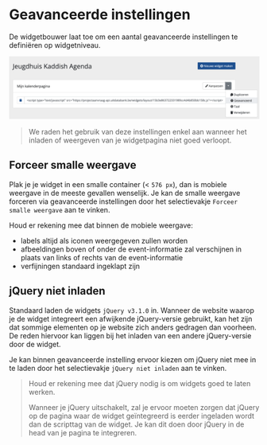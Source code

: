 # Geavanceerde instellingen

De widgetbouwer laat toe om een aantal geavanceerde instellingen te definiëren op widgetniveau.

![geavanceerde-instellingen.png](../assets/images/geavanceerde-instellingen.png)

<!-- theme: warning -->

> We raden het gebruik van deze instellingen enkel aan wanneer het inladen of weergeven van je widgetpagina niet goed verloopt.

## Forceer smalle weergave

Plak je je widget in een smalle container (< `576 px`), dan is mobiele weergave in de meeste gevallen wenselijk. Je kan de smalle weergave forceren via geavanceerde instellingen door het selectievakje `Forceer smalle weergave` aan te vinken.

Houd er rekening mee dat binnen de mobiele weergave:

* labels altijd als iconen weergegeven zullen worden
* afbeeldingen boven of onder de event-informatie zal verschijnen in plaats van links of rechts van de event-informatie
* verfijningen standaard ingeklapt zijn

## jQuery niet inladen

Standaard laden de widgets `jQuery v3.1.0` in. Wanneer de website waarop je de widget integreert een afwijkende jQuery-versie gebruikt, kan het zijn dat sommige elementen op je website zich anders gedragen dan voorheen. De reden hiervoor kan liggen bij het inladen van een andere jQuery-versie door de widget. 

Je kan binnen geavanceerde instelling ervoor kiezen om jQuery niet mee in te laden door het selectievakje `jQuery niet inladen` aan te vinken. 

<!-- theme: warning -->
> Houd er rekening mee dat jQuery nodig is om widgets goed te laten werken. 
>
> Wanneer je jQuery uitschakelt, zal je ervoor moeten zorgen dat jQuery op de pagina waar de widget geïntegreerd is eerder ingeladen wordt dan de scripttag van de widget. Je kan dit doen door jQuery in de head van je pagina te integreren.
